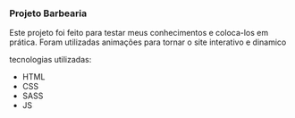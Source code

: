 ### Projeto Barbearia

 Este projeto foi feito para testar meus conhecimentos e coloca-los em prática. 
 Foram utilizadas animações para tornar o site interativo e dinamico 

 tecnologias utilizadas:
 * HTML
 * CSS
 * SASS
 * JS 
